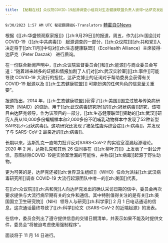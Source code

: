 ```yaml
---
title: 【秘翻在线】众议院COVID-19起源调查小组将对生态健康联盟负责人彼得•达萨克发起质询
---
```

`9/30/2023 1:57 AM UTC 秘密翻譯組G-Translators` [轉載自GNews](https://gnews.org/articles/1758524)

根据《[[zh:华盛顿观察家报]]》[[zh:9月29日]]的报道，周五，作为[[zh:国会]]对 COVID-19（[[zh:中共病毒]]） 起源调查的一部分，[[zh:众议院]][[zh:共和党]]人决定将于[[zh:11月]]中旬对[[zh:生态健康联盟]]（EcoHealth Alliance）主席彼得·达萨克（Peter Daszak） 进行质询。

在一份联合新闻声明中，[[zh:众议院监督委员会]]和[[zh:能源]]与商业委员会写道：“随着越来越多的证据和情报加剧了人们对[[zh:武汉实验室]][[zh:事件]]可能导致 COVID-19 大流行的担忧，达萨克博士的证词对于帮助委员会获得有关 COVID-19 起源以及 \[[[zh:生态健康联盟]]\] 可能扮演的任何角色的信息至关重要”。

报道指出，2014 年，[[zh:生态健康联盟]]获得了[[zh:美国]]国立过敏与传染病研究所（NIAID）的资助，用于[[zh:武汉病毒研究所]]的[[zh:冠状病毒]]研究，该项目由达萨克领导。作为该项目的一部分，[[zh:生态健康联盟]]资助的[[zh:武汉]]研究人员从10,000多份蝙蝠样本和2,000多份不明哺乳动物样本中发现了52种新型SARS[[zh:冠状病毒]]。这项研究还发现了猪急性腹泻综合症[[zh:病毒]]，并发现了与 SARS-CoV-2 最亲近的[[zh:病毒]]。

长期以来，达斯扎克一直竭力批评反对SARS-CoV-2 的实验室泄漏起源理论。2020 年 2 月，达斯扎克和其他 26 位同事在《[[zh:柳叶刀]]》上发表了一封公开信，意图排除COVID-19是实验室泄漏的可能性，并称该[[zh:病毒]]起源于野生动物。

更为可笑的是，达萨克还被[[zh:世界卫生组织]]（WHO）任命为派往[[zh:武汉病毒研究所]]调查 COVID-19 大流行起源团队中唯一的[[zh:美国]]代表。

在[[zh:众议院]][[zh:共和党]]人向达萨克发出的确认采访日期的信中，委员会再次要求提供与大流行病早期有关的文件和通信。其中特别值得关注的是有关[[zh:美国国立卫生研究院]]（NIH）领导人与研究[[zh:科学家]] 2 月 1 日电话通话的信息，这次通话最终导致了[[zh:科学]]论文《SARS-CoV-2 的近端起源》的发表。

在信中，委员会列出了遵守提供信息的交错日期清单，并表示如果不能及时提供文件，委员会“将被迫考虑使用强制程序”。

面谈将于 11 月 14 日进行。
